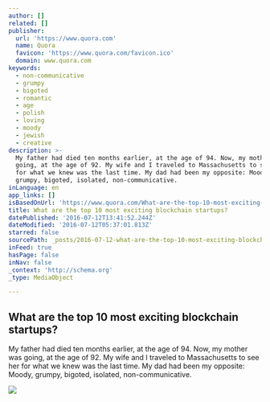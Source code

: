 ```yaml
---
author: []
related: []
publisher:
  url: 'https://www.quora.com'
  name: Quora
  favicon: 'https://www.quora.com/favicon.ico'
  domain: www.quora.com
keywords:
  - non-communicative
  - grumpy
  - bigoted
  - romantic
  - age
  - polish
  - loving
  - moody
  - jewish
  - creative
description: >-
  My father had died ten months earlier, at the age of 94. Now, my mother was
  going, at the age of 92. My wife and I traveled to Massachusetts to see her
  for what we knew was the last time. My dad had been my opposite: Moody,
  grumpy, bigoted, isolated, non-communicative.
inLanguage: en
app_links: []
isBasedOnUrl: 'https://www.quora.com/What-are-the-top-10-most-exciting-blockchain-startups'
title: What are the top 10 most exciting blockchain startups?
datePublished: '2016-07-12T13:41:52.244Z'
dateModified: '2016-07-12T05:37:01.813Z'
starred: false
sourcePath: _posts/2016-07-12-what-are-the-top-10-most-exciting-blockchain-startups.md
inFeed: true
hasPage: false
inNav: false
_context: 'http://schema.org'
_type: MediaObject

---
```

<article style=""><h1>What are the top 10 most exciting blockchain startups?</h1><p>My father had died ten months earlier, at the age of 94. Now, my mother was going, at the age of 92. My wife and I traveled to Massachusetts to see her for what we knew was the last time. My dad had been my opposite: Moody, grumpy, bigoted, isolated, non-communicative.</p><img src="https://qsf.ec.quoracdn.net/-images.new_grid.fb_share_default.pnge6dde9cfa6e03c43.png" /></article>